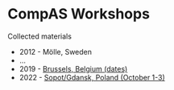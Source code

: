 # CompAS Workshops
Collected materials

- 2012 - Mölle, Sweden 
- ...
- 2019 - [Brussels, Belgium (dates)](https://github.com/compas/workshops/tree/main/2019_Brussels)
- 2022 - [Sopot/Gdansk, Poland (October 1-3)](https://github.com/compas/workshops/tree/main/2022_Poland)
